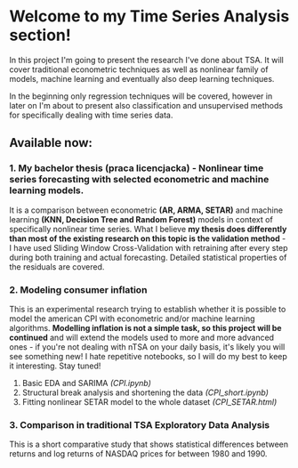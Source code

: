 # Welcome to my Time Series Analysis section!

In this project I'm going to present the research I've done about TSA. It will cover traditional econometric techniques as well as nonlinear family of models, machine learning and eventually also deep learning techniques.

In the beginning only regression techniques will be covered, however in later on I'm about to present also classification and unsupervised methods for specifically dealing with time series data.

## Available now:

### 1. My bachelor thesis (praca licencjacka) - **Nonlinear time series forecasting with selected econometric and machine learning models**. 

It is a comparison between econometric **(AR, ARMA, SETAR)** and machine learning **(KNN, Decision Tree and Random Forest)** models in context of specifically nonlinear time series. 
What I believe **my thesis does differently than most of the existing research on this topic is the validation method** - I have used Sliding Window Cross-Validation with retraining after every step during both training and actual forecasting.
Detailed statistical properties of the residuals are covered.

### 2. **Modeling consumer inflation** 

This is an experimental research trying to establish whether it is possible to model the american CPI with econometric and/or machine learning algorithms. 
**Modelling inflation is not a simple task, so this project will be continued** and will extend the models used to more and more advanced ones - 
if you're not dealing with nTSA on your daily basis, it's likely you will see something new! I hate repetitive notebooks, so I will do my best to keep it interesting. 
Stay tuned!

1. Basic EDA and SARIMA *(CPI.ipynb)*
2. Structural break analysis and shortening the data *(CPI_short.ipynb)*
3. Fitting nonlinear SETAR model to the whole dataset *(CPI_SETAR.html)*

### 3. Comparison in traditional TSA Exploratory Data Analysis 

This is a short comparative study that shows statistical differences between returns and log returns of NASDAQ prices for between 1980 and 1990.

